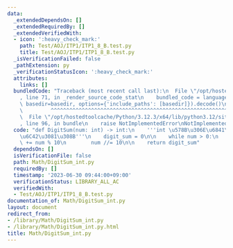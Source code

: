 ```yaml
---
data:
  _extendedDependsOn: []
  _extendedRequiredBy: []
  _extendedVerifiedWith:
  - icon: ':heavy_check_mark:'
    path: Test/AOJ/ITP1/ITP1_8_B.test.py
    title: Test/AOJ/ITP1/ITP1_8_B.test.py
  _isVerificationFailed: false
  _pathExtension: py
  _verificationStatusIcon: ':heavy_check_mark:'
  attributes:
    links: []
  bundledCode: "Traceback (most recent call last):\n  File \"/opt/hostedtoolcache/Python/3.12.3/x64/lib/python3.12/site-packages/onlinejudge_verify/documentation/build.py\"\
    , line 71, in _render_source_code_stat\n    bundled_code = language.bundle(stat.path,\
    \ basedir=basedir, options={'include_paths': [basedir]}).decode()\n          \
    \         ^^^^^^^^^^^^^^^^^^^^^^^^^^^^^^^^^^^^^^^^^^^^^^^^^^^^^^^^^^^^^^^^^^^^^^^^^^^^^^^^^\n\
    \  File \"/opt/hostedtoolcache/Python/3.12.3/x64/lib/python3.12/site-packages/onlinejudge_verify/languages/python.py\"\
    , line 96, in bundle\n    raise NotImplementedError\nNotImplementedError\n"
  code: "def DigitSum(num: int) -> int:\n    '''int \u578B\u306E\u6841\u548C\u3092\
    \u6C42\u3081\u308B'''\n    digit_sum = 0\n\n    while num > 0:\n        digit_sum\
    \ += num % 10\n        num //= 10\n\n    return digit_sum"
  dependsOn: []
  isVerificationFile: false
  path: Math/DigitSum_int.py
  requiredBy: []
  timestamp: '2023-06-30 09:44:00+09:00'
  verificationStatus: LIBRARY_ALL_AC
  verifiedWith:
  - Test/AOJ/ITP1/ITP1_8_B.test.py
documentation_of: Math/DigitSum_int.py
layout: document
redirect_from:
- /library/Math/DigitSum_int.py
- /library/Math/DigitSum_int.py.html
title: Math/DigitSum_int.py
---
```

